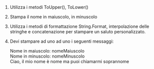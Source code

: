 1. Utilizza i metodi ToUpper(), ToLower()

2. Stampa il nome in maiuscolo, in minuscolo

3. Utilizza i metodi di formattazione String.Format, interpolazione delle stringhe e concatenazione per stampare un saluto personalizzato.

4. Devi stampare  ad uno ad uno i seguenti messaggi:

   Nome in maiuscolo: nomeMaiuscolo <br>
   Nome in minuscolo: nomeMinuscolo <br>
   Ciao, il mio nome è nome ma puoi chiamarmi soprannome
